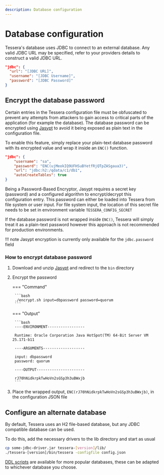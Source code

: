 ```yaml
---
description: Database configuration
---
```


# Database configuration

Tessera's database uses JDBC to connect to an external database.
Any valid JDBC URL may be specified, refer to your providers details to construct a valid JDBC URL.

```json
"jdbc": {
  "url": "[JDBC URL]",
  "username": "[JDBC Username]",
  "password": "[JDBC Password]"
}
```

## Encrypt the database password

Certain entries in the Tessera configuration file must be obfuscated to prevent any attempts from
attackers to gain access to critical parts of the application (for example the database).
The database password can be encrypted using [Jasypt](https://github.com/jasypt/jasypt) to avoid it being
exposed as plain text in the configuration file.

To enable this feature, simply replace your plain-text database password with its encrypted value
and wrap it inside an `ENC()` function.

```json
"jdbc": {
    "username": "sa",
    "password": "ENC(ujMeokIQ9UFHSuBYetfRjQTpZASgaua3)",
    "url": "jdbc:h2:/qdata/c1/db1",
    "autoCreateTables": true
}
```

Being a Password-Based Encryptor, Jasypt requires a secret key (password) and a configured algorithm
to encrypt/decrypt this configuration entry. This password can either be loaded into Tessera from file system
or user input. For file system input, the location of this secret file needs to be set in environment
variable `TESSERA_CONFIG_SECRET`

If the database password is not wrapped inside `ENC()`, Tessera will simply treat it as a plain-text
password however this approach is not recommended for production environments.

!!! note
    Jasypt encryption is currently only available for the `jdbc.password` field

### How to encrypt database password

1. Download and unzip [Jasypt](https://github.com/jasypt/jasypt) and redirect to the `bin` directory
1. Encrypt the password

    === "Command"

        ```bash
        ./encrypt.sh input=dbpassword password=quorum
        ```

    === "Output"

        ```bash
        ----ENVIRONMENT-----------------

        Runtime: Oracle Corporation Java HotSpot(TM) 64-Bit Server VM 25.171-b11

        ----ARGUMENTS-------------------

        input: dbpassword
        password: quorum

        ----OUTPUT----------------------

        rJ70hNidkrpkTwHoVn2sGSp3h3uBWxjb
        ```

1. Place the wrapped output, `ENC(rJ70hNidkrpkTwHoVn2sGSp3h3uBWxjb)`, in the configuration JSON file

## Configure an alternate database

By default, Tessera uses an H2 file-based database, but any JDBC compatible database can be used.

To do this, add the necessary drivers to the lib directory and start as usual

```bash
cp some-jdbc-driver.jar tessera-[version]/lib/
./tessera-[version]/bin/tessera -configfile config.json
```

[DDL scripts] are available for more popular databases, these can be adapted to whichever database
you choose.

<!-- links -->
[DDL scripts]: https://github.com/ConsenSys/tessera/tree/master/ddls/create-table
